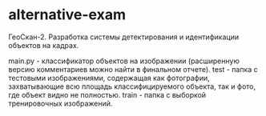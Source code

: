 # alternative-exam
ГеоСкан-2. Разработка системы детектирования и идентификации объектов на кадрах.

main.py - классификатор объектов на изображении (расширенную версию комментариев можно найти в финальном отчете).
test - папка с тестовыми изображениями, содержащая как фотографии, захватывающие всю площадь классифицируемого объекта, так и фото, где объект видно не полностью.
train - папка с выборкой тренировочных изображений.
